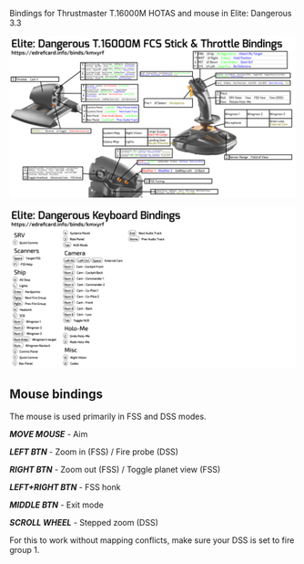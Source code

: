 Bindings for Thrustmaster T.16000M HOTAS and mouse in Elite: Dangerous 3.3

![T.16000M HOTAS bindings](https://github.com/Adasha/ed-t16000m/blob/master/EDRefCard/kmxyrf-t16000mfcs.jpg)

![Keyboard bindings](https://github.com/Adasha/ed-t16000m/blob/master/EDRefCard/kmxyrf-keyboard.jpg)


## Mouse bindings
The mouse is used primarily in FSS and DSS modes.

***MOVE MOUSE*** - Aim

***LEFT BTN*** - Zoom in (FSS) / Fire probe (DSS)

***RIGHT BTN*** - Zoom out (FSS) / Toggle planet view (FSS)

***LEFT+RIGHT BTN*** - FSS honk

***MIDDLE BTN*** - Exit mode

***SCROLL WHEEL*** - Stepped zoom (DSS)

For this to work without mapping conflicts, make sure your DSS is set to fire group 1.
